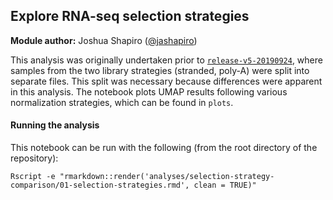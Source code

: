 ## Explore RNA-seq selection strategies

**Module author:** Joshua Shapiro ([@jashapiro](https://github.com/jashapiro))

This analysis was originally undertaken prior to [`release-v5-20190924`](https://github.com/AlexsLemonade/OpenPBTA-analysis/blob/master/doc/release-notes.md#release-v5-20190924), where samples from the two library strategies (stranded, poly-A) were split into separate files.
This split was necessary because differences were apparent in this analysis.
The notebook plots UMAP results following various normalization strategies, which can be found in `plots`.

#### Running the analysis

This notebook can be run with the following (from the root directory of the repository):

```
Rscript -e "rmarkdown::render('analyses/selection-strategy-comparison/01-selection-strategies.rmd', clean = TRUE)"
```
